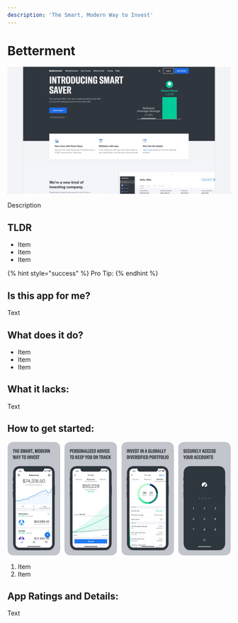 ```yaml
---
description: 'The Smart, Modern Way to Invest'
---
```


# Betterment

![Betterment Website](images/betterment-web.png)

Description

## TLDR

* Item
* Item
* Item

{% hint style="success" %}
Pro Tip:
{% endhint %}

## Is this app for me?

Text


## What does it do?

* Item
* Item
* Item

## What it lacks:

Text

## How to get started:

![Betterment App](images/betterment-app.png)

1. Item
2. Item

## App Ratings and Details:

Text
